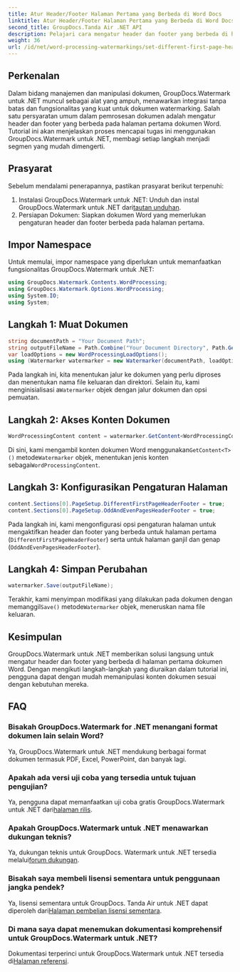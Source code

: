 ```yaml
---
title: Atur Header/Footer Halaman Pertama yang Berbeda di Word Docs
linktitle: Atur Header/Footer Halaman Pertama yang Berbeda di Word Docs
second_title: GroupDocs.Tanda Air .NET API
description: Pelajari cara mengatur header dan footer yang berbeda di halaman pertama dokumen Word menggunakan GroupDocs.Watermark untuk .NET.
weight: 36
url: /id/net/word-processing-watermarkings/set-different-first-page-header-footer-word-docs/
---
```

## Perkenalan
Dalam bidang manajemen dan manipulasi dokumen, GroupDocs.Watermark untuk .NET muncul sebagai alat yang ampuh, menawarkan integrasi tanpa batas dan fungsionalitas yang kuat untuk dokumen watermarking. Salah satu persyaratan umum dalam pemrosesan dokumen adalah mengatur header dan footer yang berbeda pada halaman pertama dokumen Word. Tutorial ini akan menjelaskan proses mencapai tugas ini menggunakan GroupDocs.Watermark untuk .NET, membagi setiap langkah menjadi segmen yang mudah dimengerti.
## Prasyarat
Sebelum mendalami penerapannya, pastikan prasyarat berikut terpenuhi:
1.  Instalasi GroupDocs.Watermark untuk .NET: Unduh dan instal GroupDocs.Watermark untuk .NET dari[tautan unduhan](https://releases.groupdocs.com/Watermark/net/).
2. Persiapan Dokumen: Siapkan dokumen Word yang memerlukan pengaturan header dan footer berbeda pada halaman pertama.

## Impor Namespace
Untuk memulai, impor namespace yang diperlukan untuk memanfaatkan fungsionalitas GroupDocs.Watermark untuk .NET:
```csharp
using GroupDocs.Watermark.Contents.WordProcessing;
using GroupDocs.Watermark.Options.WordProcessing;
using System.IO;
using System;
```
## Langkah 1: Muat Dokumen
```csharp
string documentPath = "Your Document Path";
string outputFileName = Path.Combine("Your Document Directory", Path.GetFileName(documentPath));
var loadOptions = new WordProcessingLoadOptions();
using (Watermarker watermarker = new Watermarker(documentPath, loadOptions))
```
Pada langkah ini, kita menentukan jalur ke dokumen yang perlu diproses dan menentukan nama file keluaran dan direktori. Selain itu, kami menginisialisasi a`Watermarker` objek dengan jalur dokumen dan opsi pemuatan.
## Langkah 2: Akses Konten Dokumen
```csharp
WordProcessingContent content = watermarker.GetContent<WordProcessingContent>();
```
 Di sini, kami mengambil konten dokumen Word menggunakan`GetContent<T>()` metode`Watermarker` objek, menentukan jenis konten sebagai`WordProcessingContent`.
## Langkah 3: Konfigurasikan Pengaturan Halaman
```csharp
content.Sections[0].PageSetup.DifferentFirstPageHeaderFooter = true;
content.Sections[0].PageSetup.OddAndEvenPagesHeaderFooter = true;
```
Pada langkah ini, kami mengonfigurasi opsi pengaturan halaman untuk mengaktifkan header dan footer yang berbeda untuk halaman pertama (`DifferentFirstPageHeaderFooter`) serta untuk halaman ganjil dan genap (`OddAndEvenPagesHeaderFooter`).
## Langkah 4: Simpan Perubahan
```csharp
watermarker.Save(outputFileName);
```
 Terakhir, kami menyimpan modifikasi yang dilakukan pada dokumen dengan memanggil`Save()` metode`Watermarker` objek, meneruskan nama file keluaran.

## Kesimpulan
GroupDocs.Watermark untuk .NET memberikan solusi langsung untuk mengatur header dan footer yang berbeda di halaman pertama dokumen Word. Dengan mengikuti langkah-langkah yang diuraikan dalam tutorial ini, pengguna dapat dengan mudah memanipulasi konten dokumen sesuai dengan kebutuhan mereka.
## FAQ
### Bisakah GroupDocs.Watermark for .NET menangani format dokumen lain selain Word?
Ya, GroupDocs.Watermark untuk .NET mendukung berbagai format dokumen termasuk PDF, Excel, PowerPoint, dan banyak lagi.
### Apakah ada versi uji coba yang tersedia untuk tujuan pengujian?
Ya, pengguna dapat memanfaatkan uji coba gratis GroupDocs.Watermark untuk .NET dari[halaman rilis](https://releases.groupdocs.com/).
### Apakah GroupDocs.Watermark untuk .NET menawarkan dukungan teknis?
 Ya, dukungan teknis untuk GroupDocs. Watermark untuk .NET tersedia melalui[forum dukungan](https://forum.groupdocs.com/c/watermark/19).
### Bisakah saya membeli lisensi sementara untuk penggunaan jangka pendek?
 Ya, lisensi sementara untuk GroupDocs. Tanda Air untuk .NET dapat diperoleh dari[Halaman pembelian lisensi sementara](https://purchase.groupdocs.com/temporary-license/).
### Di mana saya dapat menemukan dokumentasi komprehensif untuk GroupDocs.Watermark untuk .NET?
 Dokumentasi terperinci untuk GroupDocs.Watermark untuk .NET tersedia di[Halaman referensi](https://tutorials.groupdocs.com/Watermark/net/).